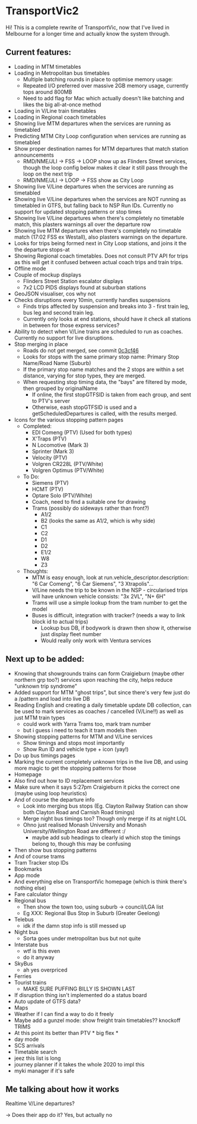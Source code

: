 # TransportVic2
Hi! This is a complete rewrite of TransportVic, now that I've lived in Melbourne for a longer time and actually know the system through.

## Current features:
- Loading in MTM timetables
- Loading in Metropolitan bus timetables
  - Multiple batching rounds in place to optimise memory usage:
  - Repeated I/O preferred over massive 2GB memory usage, currently tops around 800MB
  - Need to add flag for Mac which actually doesn't like batching and likes the big all-at-once method
- Loading in V/Line train timetables
- Loading in Regional coach timetables
- Showing live MTM departures when the services are running as timetabled
- Predicting MTM City Loop configuration when services are running as timetabled
- Show proper destination names for MTM departures that match station announcements
  - RMD/NME/JLI -> FSS -> LOOP show up as Flinders Street services, though the loop config below makes it clear it still pass through the loop on the next trip
  - RMD/NME/JLI -> LOOP -> FSS show as City Loop
- Showing live V/Line departures when the services are running as timetabled
- Showing live V/Line departures when the services are NOT running as timetabled in GTFS, but falling back to NSP Run IDs. Currently no support for updated stopping patterns or stop times
- Showing live V/Line departures when there's completely no timetable match, this plasters warnings all over the departure row
- Showing live MTM departures when there's completely no timetable match (17:02 FSS ex Westall), also plasters warnings on the departure.
- Looks for trips being formed next in City Loop stations, and joins it the the departure stops-at
- Showing Regional coach timetables. Does not consult PTV API for trips as this will get it confused between actual coach trips and train trips.
- Offline mode
- Couple of mockup displays
  - Flinders Street Station escalator displays
  - 7x2 LCD PIDS displays found at suburban stations
- GeoJSON visualiser, cos why not
- Checks disruptions every 10min, currently handles suspensions
  - Finds trips affected by suspension and breaks into 3 - first train leg, bus leg and second train leg.
  - Currently only looks at end stations, should have it check all stations in between for those express services?
- Ability to detect when V/Line trains are scheduled to run as coaches. Currently no support for live disruptions.
- Stop merging in place
  - Roads do not get merged, see commit [0c3cf46](https://github.com/TransportVic/TransportVic2/commit/0c3cf45222eb2d94bc1e26cc6a95b862218a441f)
  - Looks for stops with the same primary stop name: Primary Stop Name/Road Name (Suburb)
  - If the primary stop name matches and the 2 stops are within a set distance, varying for stop types, they are merged.
  - When requesting stop timing data, the "bays" are filtered by mode, then grouped by originalName
    - If online, the first stopGTFSID is taken from each group, and sent to PTV's server
    - Otherwise, eash stopGTFSID is used and a getScheduledDepartures is called, with the results merged.
- Icons for the various stopping pattern pages
  - Completed:
    - EDI Comeng (PTV) (Used for both types)
    - X'Traps (PTV)
    - N Locomotive (Mark 3)
    - Sprinter (Mark 3)
    - Velocity (PTV)
    - Volgren CR228L (PTV/White)
    - Volgren Optimus (PTV/White)
  - To Do:
    - Siemens (PTV)
    - HCMT (PTV)
    - Optare Solo (PTV/White)
    - Coach, need to find a suitable one for drawing
    - Trams (possibly do sideways rather than front?)
      - A1/2
      - B2 (looks the same as A1/2, which is why side)
      - C1
      - C2
      - D1
      - D2
      - E1/2
      - W8
      - Z3
  - Thoughts:
    - MTM is easy enough, look at run.vehicle_descriptor.description: "6 Car Comeng", "6 Car Siemens", "3 Xtrapolis"...
    - V/Line needs the trip to be known in the NSP - circularised trips will have unknown vehicle consists: "3x 2VL", "N+ 6H"
    - Trams will use a simple lookup from the tram number to get the model
    - Buses is difficult, integration with tracker? (needs a way to link block id to actual trips)
      - Lookup bus DB, if bodywork is drawn then show it, otherwise just display fleet number
      - Would really only work with Ventura services

## Next up to be added:
- Knowing that showgrounds trains can form Craigieburn (maybe other northern grp too?) services upon reaching the city, helps reduce "unknown trip syndrome"
- Added support for MTM "ghost trips", but since there's very few just do a /pattern and load into live DB
- Reading English and creating a daily timetable update DB collection, can be used to mark services as coaches / cancelled (V/Line!!) as well as just MTM train types
  - could work with Yarra Trams too, mark tram number
  - but i guess i need to teach it tram models then
- Showing stopping patterns for MTM and V/Line services
  - Show timings and stops most importantly
  - Show Run ID and vehicle type + icon (yay!)
- Do up bus timings pages
- Marking the current completely unknown trips in the live DB, and using more magic to get the stopping patterns for those
- Homepage
- Also find out how to ID replacement services
- Make sure when it says 5:27pm Craigieburn it picks the correct one (maybe using loop heuristics)
- And of course the departure info
  - Look into merging bus stops (Eg. Clayton Railway Station can show both Clayton Road and Carnish Road timings)
  - Merge night bus timings too? Though only merge if its at night LOL
  - Ohno just realised Monash University and Monash University/Wellington Road are different :/
    - maybe add sub headings to clearly id which stop the timings belong to, though this may be confusing
- Then show bus stopping patterns
- And of course trams
- Tram Tracker stop IDs
- Bookmarks
- App mode
- And everything else on TransportVic homepage (which is think there's nothing else)
- Fare calculator thingy
- Regional bus
  - Then show the town too, using suburb -> council/LGA list
  - Eg XXX: Regional Bus Stop in Suburb (Greater Geelong)
- Telebus
  - idk if the damn stop info is still messed up
- Night bus
  - Sorta goes under metropolitan bus but not quite
- Interstate bus
  - wtf is this even
  - do it anyway
- SkyBus
  - ah yes overpriced
- Ferries
- Tourist trains
  - MAKE SURE PUFFING BILLY IS SHOWN LAST
- If disruption thing isn't implemented do a status board
- Auto update of GTFS data?
- Maps
- Weather if I can find a way to do it freely
- Maybe add a gunzel mode: show freight train timetables?? knockoff TRIMS
- At this point its better than PTV * big flex *
- day mode
- SCS arrivals
- Timetable search
- jeez this list is long
- journey planner if it takes the whole 2020 to impl this
- myki manager if it's safe

## Me talking about how it works
Realtime V/Line departures?

-> Does their app do it? Yes, but actually no
